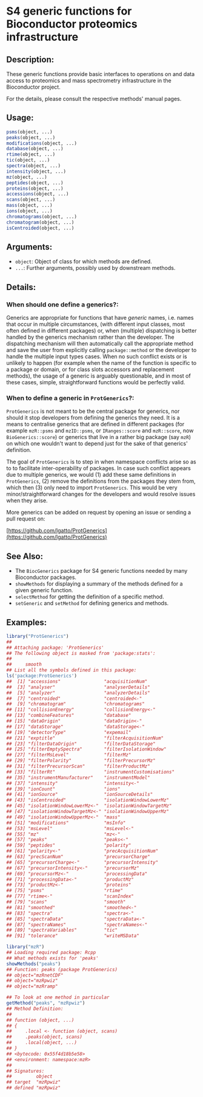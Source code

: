 <!-- README.md is generated from README.Rmd. Please edit that file -->



# S4 generic functions for Bioconductor proteomics infrastructure

## Description:

These generic functions provide basic interfaces to operations on and
data access to proteomics and mass spectrometry infrastructure in the
Bioconductor project.

For the details, please consult the respective methods' manual pages.

## Usage:

```r
psms(object, ...)
peaks(object, ...)
modifications(object, ...)
database(object, ...)
rtime(object, ...)
tic(object, ...)
spectra(object, ...)
intensity(object, ...)
mz(object, ...)
peptides(object, ...)
proteins(object, ...)
accessions(object, ...)
scans(object, ...)
mass(object, ...)
ions(object, ...)
chromatograms(object, ...)
chromatogram(object, ...)
isCentroided(object, ...)
```

## Arguments:

- `object`: Object of class for which methods are defined.
- `...`: Further arguments, possibly used by downstream methods.

## Details:

### When should one define a generics?:

Generics are appropriate for functions that have _generic_
names, i.e. names that occur in multiple circumstances, (with
different input classes, most often defined in different
packages) or, when (multiple) dispatching is better handled by
the generics mechanism rather than the developer. The
dispatching mechanism will then automatically call the
appropriate method and save the user from explicitly calling
`package::method` or the developer to handle the multiple input
types cases. When no such conflict exists or is unlikely to
happen (for example when the name of the function is specific to
a package or domain, or for class slots accessors and
replacement methods), the usage of a generic is arguably
questionable, and in most of these cases, simple,
straightforward functions would be perfectly valid.

### When to define a generic in `ProtGenerics`?:

`ProtGenerics` is not meant to be the central package for generics,
nor should it stop developers from defining the generics they need. It
is a means to centralise generics that are defined in different
packages (for example `mzR::psms` and `mzID::psms`, or
`IRanges::score` and `mzR::score`, now `BioGenerics::score`) or
generics that live in a rather big package (say `mzR`) on which one
wouldn't want to depend just for the sake of that generics'
definition.

The goal of `ProtGenerics` is to step in when namespace conflicts
arise so as to to facilitate inter-operability of packages. In case
such conflict appears due to multiple generics, we would (1) add these
same definitions in `ProtGenerics`, (2) remove the definitions from
the packages they stem from, which then (3) only need to import
`ProtGenerics`. This would be very minor/straightforward changes for
the developers and would resolve issues when they arise.

More generics can be added on request by opening an issue or sending a
pull request on:

[https://github.com/lgatto/ProtGenerics](https://github.com/lgatto/ProtGenerics)


## See Also:

- The `BiocGenerics` package for S4 generic functions needed by many
  Bioconductor packages.
- `showMethods` for displaying a summary of the methods defined for a
  given generic function.
- `selectMethod` for getting the definition of a specific method.
- `setGeneric` and `setMethod` for defining generics and methods.

## Examples:


```r
library("ProtGenerics")
## 
## Attaching package: 'ProtGenerics'
## The following object is masked from 'package:stats':
## 
##     smooth
## List all the symbols defined in this package:
ls('package:ProtGenerics')
##  [1] "accessions"                "acquisitionNum"           
##  [3] "analyser"                  "analyserDetails"          
##  [5] "analyzer"                  "analyzerDetails"          
##  [7] "centroided"                "centroided<-"             
##  [9] "chromatogram"              "chromatograms"            
## [11] "collisionEnergy"           "collisionEnergy<-"        
## [13] "combineFeatures"           "database"                 
## [15] "dataOrigin"                "dataOrigin<-"             
## [17] "dataStorage"               "dataStorage<-"            
## [19] "detectorType"              "expemail"                 
## [21] "exptitle"                  "filterAcquisitionNum"     
## [23] "filterDataOrigin"          "filterDataStorage"        
## [25] "filterEmptySpectra"        "filterIsolationWindow"    
## [27] "filterMsLevel"             "filterMz"                 
## [29] "filterPolarity"            "filterPrecursorMz"        
## [31] "filterPrecursorScan"       "filterProductMz"          
## [33] "filterRt"                  "instrumentCustomisations" 
## [35] "instrumentManufacturer"    "instrumentModel"          
## [37] "intensity"                 "intensity<-"              
## [39] "ionCount"                  "ions"                     
## [41] "ionSource"                 "ionSourceDetails"         
## [43] "isCentroided"              "isolationWindowLowerMz"   
## [45] "isolationWindowLowerMz<-"  "isolationWindowTargetMz"  
## [47] "isolationWindowTargetMz<-" "isolationWindowUpperMz"   
## [49] "isolationWindowUpperMz<-"  "mass"                     
## [51] "modifications"             "msInfo"                   
## [53] "msLevel"                   "msLevel<-"                
## [55] "mz"                        "mz<-"                     
## [57] "peaks"                     "peaks<-"                  
## [59] "peptides"                  "polarity"                 
## [61] "polarity<-"                "precAcquisitionNum"       
## [63] "precScanNum"               "precursorCharge"          
## [65] "precursorCharge<-"         "precursorIntensity"       
## [67] "precursorIntensity<-"      "precursorMz"              
## [69] "precursorMz<-"             "processingData"           
## [71] "processingData<-"          "productMz"                
## [73] "productMz<-"               "proteins"                 
## [75] "psms"                      "rtime"                    
## [77] "rtime<-"                   "scanIndex"                
## [79] "scans"                     "smooth"                   
## [81] "smoothed"                  "smoothed<-"               
## [83] "spectra"                   "spectra<-"                
## [85] "spectraData"               "spectraData<-"            
## [87] "spectraNames"              "spectraNames<-"           
## [89] "spectraVariables"          "tic"                      
## [91] "tolerance"                 "writeMSData"

library("mzR")
## Loading required package: Rcpp
## What methods exists for 'peaks'
showMethods("peaks")
## Function: peaks (package ProtGenerics)
## object="mzRnetCDF"
## object="mzRpwiz"
## object="mzRramp"

## To look at one method in particular
getMethod("peaks", "mzRpwiz")
## Method Definition:
## 
## function (object, ...) 
## {
##     .local <- function (object, scans) 
##     .peaks(object, scans)
##     .local(object, ...)
## }
## <bytecode: 0x55f4d18b5e58>
## <environment: namespace:mzR>
## 
## Signatures:
##         object   
## target  "mzRpwiz"
## defined "mzRpwiz"
```

